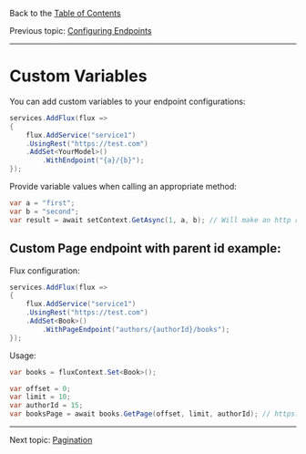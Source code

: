 ﻿Back to the [Table of Contents](README.md)

Previous topic:
[Configuring Endpoints](2.endpoints.md)

---

# Custom Variables

You can add custom variables to your endpoint configurations:

```csharp
services.AddFlux(flux =>
{
    flux.AddService("service1")
    .UsingRest("https://test.com")
    .AddSet<YourModel>()
        .WithEndpoint("{a}/{b}");
});
```

Provide variable values when calling an appropriate method:

```csharp
var a = "first";
var b = "second";
var result = await setContext.GetAsync(1, a, b); // Will make an http request to https://test.com/first/second/1
```

## Custom Page endpoint with parent id example:

Flux configuration:
```csharp
services.AddFlux(flux =>
{
    flux.AddService("service1")
    .UsingRest("https://test.com")
    .AddSet<Book>()
        .WithPageEndpoint("authors/{authorId}/books");
});
```

Usage:
```csharp
var books = fluxContext.Set<Book>();

var offset = 0;
var limit = 10;
var authorId = 15;
var booksPage = await books.GetPage(offset, limit, authorId); // https://test.com/authors/15/books?offset=0&limit=10
```

---

Next topic:
[Pagination](4.pagination.md)